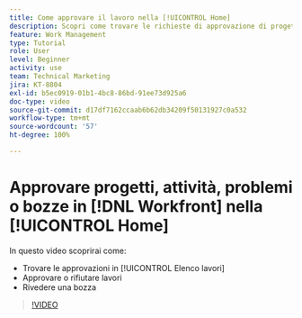 ```yaml
---
title: Come approvare il lavoro nella [!UICONTROL Home]
description: Scopri come trovare le richieste di approvazione di progetti, attività, problemi e bozze in [!UICONTROL Elenco lavori], quindi approva o rifiuta il lavoro in  [!DNL  Workfront].
feature: Work Management
type: Tutorial
role: User
level: Beginner
activity: use
team: Technical Marketing
jira: KT-8804
exl-id: b5ec0919-01b1-4bc8-86bd-91ee73d925a6
doc-type: video
source-git-commit: d17df7162ccaab6b62db34209f50131927c0a532
workflow-type: tm+mt
source-wordcount: '57'
ht-degree: 100%

---
```


# Approvare progetti, attività, problemi o bozze in [!DNL Workfront] nella [!UICONTROL Home]

In questo video scoprirai come:

* Trovare le approvazioni in [!UICONTROL Elenco lavori]
* Approvare o rifiutare lavori
* Rivedere una bozza

>[!VIDEO](https://video.tv.adobe.com/v/335105/?quality=12&learn=on&enablevpops)

<!---
learn more URLs
--->
